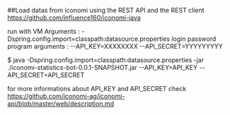 
##Load datas from iconomi using the REST API and the REST client https://github.com/influence160/iconomi-java

run with 
VM Arguments : -Dspring.config.import=classpath:datasource.properties login password
program arguments : --API_KEY=XXXXXXXX --API_SECRET=YYYYYYYYY

$ java -Dspring.config.import=classpath:datasource.properties  -jar ./iconomi-statistics-bot-0.0.1-SNAPSHOT.jar --API_KEY=API_KEY --API_SECRET=API_SECRET

for more informations about API_KEY and API_SECRET check https://github.com/iconomi-ag/iconomi-api/blob/master/web/description.md
